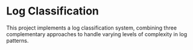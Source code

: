 # Log Classification

This project implements a log classification system, combining three complementary approaches to handle varying levels of complexity in log patterns.